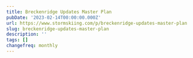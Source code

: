 ```yaml
---
title: Breckenridge Updates Master Plan
pubDate: '2023-02-14T00:00:00.000Z'
url: https://www.stormskiing.com/p/breckenridge-updates-master-plan
slug: breckenridge-updates-master-plan
description: ''
tags: []
changefreq: monthly
---
```


<!-- Add post content below -->
